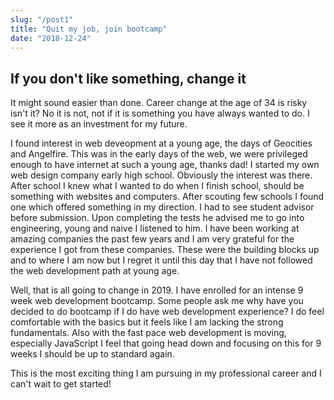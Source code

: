 ```yaml
---
slug: "/post1"
title: "Quit my job, join bootcamp"
date: "2018-12-24"
---
```


## If you don't like something, change it

It might sound easier than done. Career change at the age of 34 is risky isn't it? No it is not, not if it is something you have always wanted to do. I see it more as an investment for my future.

I found interest in web deveopment at a young age, the days of Geocities and Angelfire. This was in the early days of the web, we were privileged enough to have internet at such a young age, thanks dad! I started my own web design company early high school. Obviously the interest was there. After school I knew what I wanted to do when I finish school, should be something with websites and computers. After scouting few schools I found one which offered something in my direction. I had to see student advisor before submission. Upon completing the tests he advised me to go into engineering, young and naive I listened to him. I have been working at amazing companies the past few years and I am very grateful for the experience I got from these companies. These were the building blocks up and to where I am now but I regret it until this day that I have not followed the web development path at young age. 

Well, that is all going to change in 2019. I have enrolled for an intense 9 week web development bootcamp. Some people ask me why have you decided to do bootcamp if I do have web development experience? I do feel comfortable with the basics but it feels like I am lacking the strong fundamentals. Also with the fast pace web development is moving, especially JavaScript I feel that going head down and focusing on this for 9 weeks I should be up to standard again.

This is the most exciting thing I am pursuing in my professional career and I can't wait to get started! 